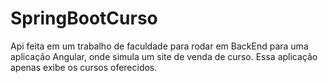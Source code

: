 # SpringBootCurso
Api feita em um trabalho de faculdade para rodar em BackEnd para uma aplicação Angular, onde simula um site de venda de curso.
Essa aplicação apenas exibe os cursos oferecidos.
